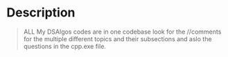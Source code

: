 # Description
> ALL My DSAlgos codes are in one codebase
look for the //comments for the multiple different topics and their subsections and aslo the questions in the cpp.exe file.
